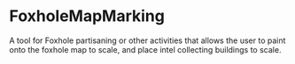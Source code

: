 # FoxholeMapMarking
 A tool for Foxhole partisaning or other activities that allows the user to paint onto the foxhole map to scale, and place intel collecting buildings to scale.
